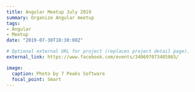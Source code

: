 ```yaml
---
title: Angular Meetup July 2019
summary: Organize Angular meetup
tags:
- Angular
- Meetup
date: "2019-07-30T18:30:00Z"

# Optional external URL for project (replaces project detail page).
external_link: https://www.facebook.com/events/340697073485865/

image:
  caption: Photo by 7 Peaks Software
  focal_point: Smart
---
```

